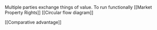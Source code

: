 
Multiple parties exchange things of value. 
To run functionally [[Market Property Rights]]
[[Circular flow diagram]]

[[Comparative advantage]] 